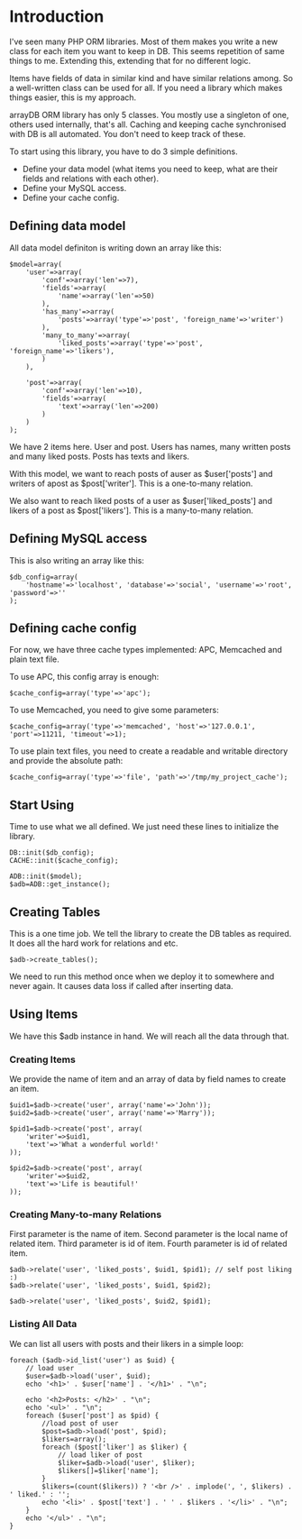 # Introduction

I've seen many PHP ORM libraries. Most of them makes you write a new class for each item you want to keep in DB. This seems repetition of same things to me. Extending this, extending that for no different logic.

Items have fields of data in similar kind and have similar relations among. So a well-written class can be used for all. If you need a library which makes things easier, this is my approach.

arrayDB ORM library has only 5 classes. You mostly use a singleton of one, others used internally, that's all. Caching and keeping cache synchronised with DB is all automated. You don't need to keep track of these.

To start using this library, you have to do 3 simple definitions.

- Define your data model (what items you need to keep, what are their fields and relations with each other).
- Define your MySQL access.
- Define your cache config.

## Defining data model

All data model definiton is writing down an array like this:

	$model=array(
		'user'=>array(
			'conf'=>array('len'=>7),
			'fields'=>array(
				'name'=>array('len'=>50)
			),
			'has_many'=>array(
				'posts'=>array('type'=>'post', 'foreign_name'=>'writer')
			),
			'many_to_many'=>array(
				'liked_posts'=>array('type'=>'post', 'foreign_name'=>'likers'),
			)
		),

		'post'=>array(
			'conf'=>array('len'=>10),
			'fields'=>array(
				'text'=>array('len'=>200)
			)
		)
	);

We have 2 items here. User and post. Users has names, many written posts and many liked posts. Posts has texts and likers.

With this model, we want to reach posts of auser as $user['posts'] and writers of apost as $post['writer']. This is a one-to-many relation.

We also want to reach liked posts of a user as $user['liked_posts'] and likers of a post as $post['likers']. This is a many-to-many relation.

## Defining MySQL access

This is also writing an array like this:

	$db_config=array(
		'hostname'=>'localhost', 'database'=>'social', 'username'=>'root', 'password'=>''
	);

## Defining cache config

For now, we have three cache types implemented: APC, Memcached and plain text file.

To use APC, this config array is enough:

	$cache_config=array('type'=>'apc');

To use Memcached, you need to give some parameters:

	$cache_config=array('type'=>'memcached', 'host'=>'127.0.0.1', 'port'=>11211, 'timeout'=>1);

To use plain text files, you need to create a readable and writable directory and provide the absolute path:

	$cache_config=array('type'=>'file', 'path'=>'/tmp/my_project_cache');

## Start Using

Time to use what we all defined. We just need these lines to initialize the library.

	DB::init($db_config);
	CACHE::init($cache_config);

	ADB::init($model);
	$adb=ADB::get_instance();

## Creating Tables

This is a one time job. We tell the library to create the DB tables as required. It does all the hard work for relations and etc.

	$adb->create_tables();

We need to run this method once when we deploy it to somewhere and never again. It causes data loss if called after inserting data.

## Using Items

We have this $adb instance in hand. We will reach all the data through that.

### Creating Items

We provide the name of item and an array of data by field names to create an item.

	$uid1=$adb->create('user', array('name'=>'John'));
	$uid2=$adb->create('user', array('name'=>'Marry'));

	$pid1=$adb->create('post', array(
		'writer'=>$uid1,
		'text'=>'What a wonderful world!'
	));

	$pid2=$adb->create('post', array(
		'writer'=>$uid2,
		'text'=>'Life is beautiful!'
	));

### Creating Many-to-many Relations

First parameter is the name of item. Second parameter is the local name of related item. Third parameter is id of item. Fourth parameter is id of related item.

	$adb->relate('user', 'liked_posts', $uid1, $pid1); // self post liking :)
	$adb->relate('user', 'liked_posts', $uid1, $pid2);

	$adb->relate('user', 'liked_posts', $uid2, $pid1);

### Listing All Data

We can list all users with posts and their likers in a simple loop:

	foreach ($adb->id_list('user') as $uid) {
		// load user
		$user=$adb->load('user', $uid);
		echo '<h1>' . $user['name'] . '</h1>' . "\n";

		echo '<h2>Posts: </h2>' . "\n";
		echo '<ul>' . "\n";
		foreach ($user['post'] as $pid) {
			//load post of user
			$post=$adb->load('post', $pid);
			$likers=array();
			foreach ($post['liker'] as $liker) {
				// load liker of post
				$liker=$adb->load('user', $liker);
				$likers[]=$liker['name'];
			}
			$likers=(count($likers)) ? '<br />' . implode(', ', $likers) . ' liked.' : '';
			echo '<li>' . $post['text'] . ' ' . $likers . '</li>' . "\n";
		}
		echo '</ul>' . "\n";
	}

